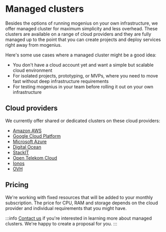 ﻿---
sidebar_position: 9
---

# Managed clusters

Besides the options of running mogenius on your own infrastructure, we offer managed cluster for maximum simplicity and less overhead. These clusters are available on a range of cloud providers and they are fully managed up to the point that you can create projects and deploy services right away from mogenius.

Here's some use cases where a managed cluster might be a good idea:
- You don't have a cloud account yet and want a simple but scalable cloud environment
- For isolated projects, prototyping, or MVPs, where you need to move fast without deep infrastructure requirements
- For testing mogenius in your team before rolling it out on your own infrastructure

## Cloud providers
We currently offer shared or dedicated clusters on these cloud providers:
- [Amazon AWS](https://aws.amazon.com/)
- [Google Cloud Platform](https://cloud.google.com/)
- [Microsoft Azure](https://azure.microsoft.com)
- [Digital Ocean](https://www.digitalocean.com/)
- [StackIT](https://stackit.de/)
- [Open Telekom Cloud](https://open-telekom-cloud.com/)
- [Ionos](https://cloud.ionos.com/)
- [OVH](https://www.ovhcloud.com/en/)

## Pricing
We're working with fixed resources that will be added to your monthly subscription. The price for CPU, RAM and storage depends on the cloud provider and individual requirements that you might have.

:::info
[Contact us](mailto:sales@mogenius.com) if you're interested in learning more about managed clusters. We're happy to create a proposal for you.
:::
